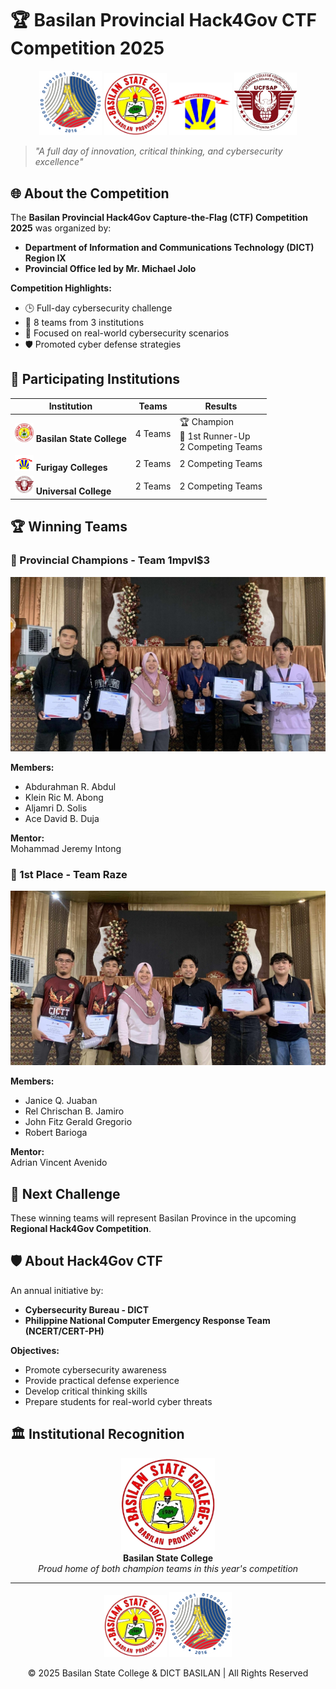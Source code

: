# 🏆 Basilan Provincial Hack4Gov CTF Competition 2025

<p align="center">
  <img src="DICT_Standard.png" width="100" alt="DICT Logo">
  <img src="Basilan_State_College-removebg-preview.png" width="100" alt="BaSC Logo">
  <img src="fci.png" width="100" alt="Furigay Logo">
  <img src="UCFSAP.png" width="100" alt="Universal College Logo">
</p>

> *"A full day of innovation, critical thinking, and cybersecurity excellence"*

## 🌐 About the Competition

The **Basilan Provincial Hack4Gov Capture-the-Flag (CTF) Competition 2025** was organized by:
- **Department of Information and Communications Technology (DICT) Region IX**
- **Provincial Office led by Mr. Michael Jolo**

**Competition Highlights:**
- 🕒 Full-day cybersecurity challenge
- 🏫 8 teams from 3 institutions
- 🧠 Focused on real-world cybersecurity scenarios
- 🛡️ Promoted cyber defense strategies

## 🏫 Participating Institutions

<div align="center">

| Institution | Teams | Results |
|-------------|-------|---------|
| <img src="Basilan_State_College-removebg-preview.png" width="30"> **Basilan State College** | 4 Teams | 🏆 Champion<br>🥇 1st Runner-Up<br>2 Competing Teams |
| <img src="fci.png" width="30"> **Furigay Colleges** | 2 Teams | 2 Competing Teams |
| <img src="UCFSAP.png" width="30"> **Universal College** | 2 Teams | 2 Competing Teams |

</div>

## 🏆 Winning Teams

### 🥇 Provincial Champions - Team 1mpvl$3
![Team 1mpvl$3](1mpulse.jpg)

**Members:**
- Abdurahman R. Abdul
- Klein Ric M. Abong
- Aljamri D. Solis
- Ace David B. Duja

**Mentor:**  
Mohammad Jeremy Intong

### 🥈 1st Place - Team Raze
![Team Raze](raze.jpg)

**Members:**
- Janice Q. Juaban
- Rel Chrischan B. Jamiro
- John Fitz Gerald Gregorio
- Robert Barioga

**Mentor:**  
Adrian Vincent Avenido

## 🚀 Next Challenge
These winning teams will represent Basilan Province in the upcoming **Regional Hack4Gov Competition**.

## 🛡️ About Hack4Gov CTF
An annual initiative by:
- **Cybersecurity Bureau - DICT**
- **Philippine National Computer Emergency Response Team (NCERT/CERT-PH)**

**Objectives:**
- Promote cybersecurity awareness
- Provide practical defense experience
- Develop critical thinking skills
- Prepare students for real-world cyber threats

## 🏛️ Institutional Recognition

<div align="center">
  <img src="Basilan_State_College-removebg-preview.png" width="150" alt="BaSC Logo">
  <br>
  <strong>Basilan State College</strong><br>
  <em>Proud home of both champion teams in this year's competition</em>
</div>

---

<div align="center">
  <img src="Basilan_State_College-removebg-preview.png" width="100" alt="BSC Logo">
  <img src="DICT_Standard.png" width="100" alt="DICT Logo">
  <p>© 2025 Basilan State College & DICT BASILAN | All Rights Reserved</p>
</div>